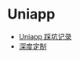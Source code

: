 # Uniapp

- [Uniapp 踩坑记录](./uniapp%20%E8%B8%A9%E5%9D%91%E8%AE%B0%E5%BD%95.md)
- [深度定制](./%E6%B7%B1%E5%BA%A6%E5%AE%9A%E5%88%B6.md)
